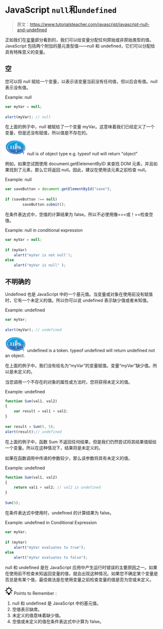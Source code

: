 # JavaScript `null`和`undefined`

> 原文：<https://www.tutorialsteacher.com/javascript/javascript-null-and-undefined>

正如我们在[变量](/javascript/javascript-variable)部分看到的，我们可以给变量分配任何原始或非原始类型的值。JavaScript 包括两个附加的基元类型值——null 和 undefined，它们可以分配给具有特殊意义的变量。

## 空

您可以将 null 赋给一个变量，以表示该变量当前没有任何值，但以后会有值。null 表示没有值。

Example: null

```js
var myVar = null;

alert(myVar); // null 
```

在上面的例子中，null 被赋给了一个变量 myVar。这意味着我们已经定义了一个变量，但是还没有赋值，所以值是不存在的。

![](img/751bca76a769f8ad315ebee3fdf7d98e.png) null is of object type e.g. typeof null will return "object"

例如，如果您试图使用 document.getElelementByID 来查找 DOM 元素，并且如果找到了元素，那么它将返回 null。因此，建议在使用该元素之前检查 null。

Example: null

```js
var saveButton = document.getElementById("save");

if (saveButton !== null)
        saveButton.submit(); 
```

在条件表达式中，空值的计算结果为 false。所以不必使用像===或！==检查空值。

Example: null in conditional expression

```js
var myVar = null;

if (myVar)
    alert("myVar is not null');
else
    alert("myVar is null" ); 
```

## 不明确的

Undefined 也是 JavaScript 中的一个基元值。当变量或对象在使用前没有赋值时，它有一个未定义的值。所以你可以说 undefined 表示缺少值或者未知值。

Example: undefined

```js
var myVar;

alert(myVar); // undefined 
```

![](img/751bca76a769f8ad315ebee3fdf7d98e.png) undefined is a token. typeof undefined will return undefined not an object.

在上面的例子中，我们没有给名为“myVar”的变量赋值。变量“myVar”缺少值。所以是未定义的。

当您调用一个不存在的对象的属性或方法时，您将获得未定义的值。

Example: undefined

```js
function Sum(val1, val2)
{
    var result = val1 + val2;
}

var result = Sum(5, 5);
alert(result);// undefined 
```

在上面的例子中，函数 Sum 不返回任何结果，但是我们仍然尝试将其结果值赋给一个变量。所以在这种情况下，结果将是未定义的。

如果在函数调用中传递的参数较少，那么该参数将具有未定义的值。

Example: undefined

```js
function Sum(val1, val2)
{
    return val1 + val2; // val2 is undefined 
}

Sum(5); 
```

在条件表达式中使用时，undefined 的计算结果为 false。

Example: undefined in Conditional Expression

```js
var myVar;

if (myVar)
    alert("myVar evaluates to true");
else
    alert("myVar evaluates to false"); 
```

null 和 undefined 是在 JavaScript 应用中产生运行时错误的主要原因之一。如果在使用前不检查未知返回变量的值，就会出现这种情况。如果您不确定某个变量是否总是有某个值，最佳做法是在使用变量之前检查变量的值是否为空或未定义。

![](img/85db52f5404f0c468e1b194aa487d6a1.png)  Points to Remember :

1.  null 和 undefined 是 JavaScript 中的基元值。
2.  空值表示缺席。
3.  未定义的值意味着缺少值。
4.  空值或未定义的值在条件表达式中计算为 false。